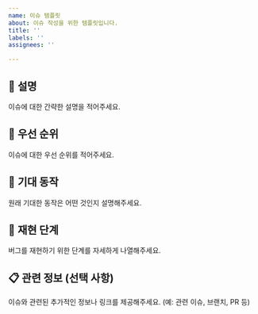 ```yaml
---
name: 이슈 템플릿
about: 이슈 작성을 위한 템플릿입니다.
title: ''
labels: ''
assignees: ''

---
```


## 📝 설명
이슈에 대한 간략한 설명을 적어주세요.

## 👻 우선 순위
이슈에 대한 우선 순위를 적어주세요.

## 👀 기대 동작
원래 기대한 동작은 어떤 것인지 설명해주세요.

## 📅 재현 단계
버그를 재현하기 위한 단계를 자세하게 나열해주세요.

## 📋 관련 정보 (선택 사항)
이슈와 관련된 추가적인 정보나 링크를 제공해주세요. (예: 관련 이슈, 브랜치, PR 등)
